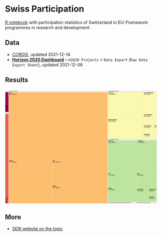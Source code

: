 
<!-- README.md is generated from README.Rmd. Please edit that file -->

# Swiss Participation

<!-- badges: start -->
<!-- badges: end -->

[R notebook](Rmd/swiss-participation.Rmd) with participation statistics
of Switzerland in EU-Framework programmes in research and development.

## Data

-   [CORDIS](https://data.europa.eu/data/datasets/cordish2020projects?locale=en),
    updated 2021-12-14
-   [**Horizon 2020 Dashboard**](https://webgate.ec.europa.eu/dashboard)
    `>` `H2020 Projects` &gt; `Data Export` (`Raw Data Export Sheet`),
    updated 2021-12-06

## Results

![treemap](data/treemap.svg "EU H2020 contribution for Switzerland by pillar.")

## More

-   [SERI website on the
    topic](https://www.sbfi.admin.ch/sbfi/en/home/research-and-innovation/international-cooperation-r-and-i/eu-framework-programmes-for-research/horizon-2020/ch-status-horizon-2020.html)
